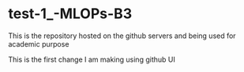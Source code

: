 # test-1_-MLOPs-B3
This is the repository hosted on the github servers and being used for academic purpose

This is the first change I am making using github UI
